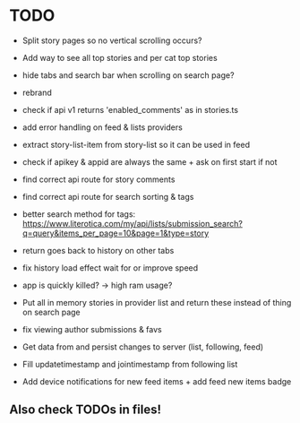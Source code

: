 # TODO

 - Split story pages so no vertical scrolling occurs?
 - Add way to see all top stories and per cat top stories
 - hide tabs and search bar when scrolling on search page?
 - rebrand
 - check if api v1 returns 'enabled_comments' as in stories.ts
 - add error handling on feed & lists providers
 - extract story-list-item from story-list so it can be used in feed

 - check if apikey & appid are always the same + ask on first start if not
 - find correct api route for story comments
 - find correct api route for search sorting & tags
 - better search method for tags: https://www.literotica.com/my/api/lists/submission_search?q=query&items_per_page=10&page=1&type=story

 - return goes back to history on other tabs
 - fix history load effect wait for or improve speed
 - app is quickly killed? -> high ram usage?
 - Put all in memory stories in provider list and return these instead of thing on search page
 - fix viewing author submissions & favs

 - Get data from and persist changes to server (list, following, feed)
 - Fill updatetimestamp and jointimestamp from following list
 - Add device notifications for new feed items + add feed new items badge


## Also check TODOs in files!